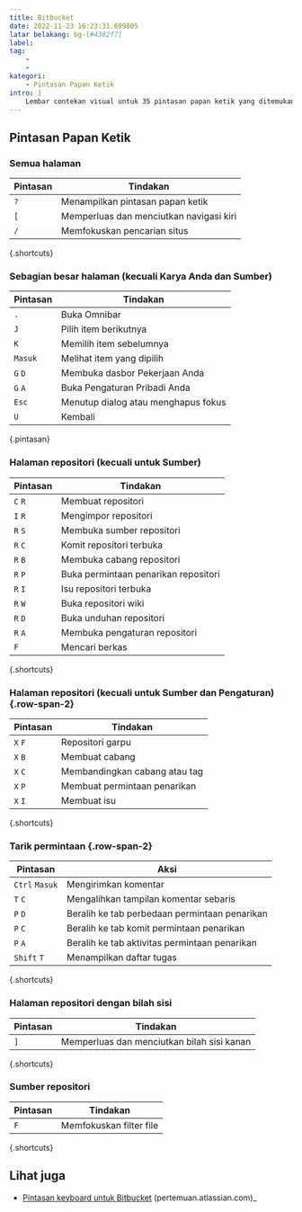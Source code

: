 ```yaml
---
title: Bitbucket
date: 2022-11-23 16:23:31.699805
latar belakang: bg-[#4382f7]
label:
tag:
    -
    -
kategori:
    - Pintasan Papan Ketik
intro: |
    Lembar contekan visual untuk 35 pintasan papan ketik yang ditemukan di Bitbucket
---
```




Pintasan Papan Ketik
------------------



### Semua halaman

Pintasan | Tindakan
---|---
`?` | Menampilkan pintasan papan ketik
`[` | Memperluas dan menciutkan navigasi kiri
`/` | Memfokuskan pencarian situs
{.shortcuts}


### Sebagian besar halaman (kecuali Karya Anda dan Sumber)

Pintasan | Tindakan
---|---
`.` | Buka Omnibar
`J` | Pilih item berikutnya
`K` | Memilih item sebelumnya
`Masuk` | Melihat item yang dipilih
`G` `D` | Membuka dasbor Pekerjaan Anda
`G` `A` | Buka Pengaturan Pribadi Anda
`Esc` | Menutup dialog atau menghapus fokus
`U` | Kembali
{.pintasan}



### Halaman repositori (kecuali untuk Sumber)

Pintasan | Tindakan
---|---
`C` `R` | Membuat repositori
`I` `R` | Mengimpor repositori
`R` `S` | Membuka sumber repositori
`R` `C` | Komit repositori terbuka
`R` `B` | Membuka cabang repositori
`R` `P` | Buka permintaan penarikan repositori
`R` `I` | Isu repositori terbuka
`R` `W` | Buka repositori wiki
`R` `D` | Buka unduhan repositori
`R` `A` | Membuka pengaturan repositori
`F` | Mencari berkas
{.shortcuts}


### Halaman repositori (kecuali untuk Sumber dan Pengaturan) {.row-span-2}

Pintasan | Tindakan
---|---
`X` `F` | Repositori garpu
`X` `B` | Membuat cabang
`X` `C` | Membandingkan cabang atau tag
`X` `P` | Membuat permintaan penarikan
`X` `I` | Membuat isu
{.shortcuts}


### Tarik permintaan {.row-span-2}

Pintasan | Aksi
---|---
`Ctrl` `Masuk` | Mengirimkan komentar
`T` `C` | Mengalihkan tampilan komentar sebaris
`P` `D` | Beralih ke tab perbedaan permintaan penarikan
`P` `C` | Beralih ke tab komit permintaan penarikan
`P` `A` | Beralih ke tab aktivitas permintaan penarikan
`Shift` `T` | Menampilkan daftar tugas
{.shortcuts}



### Halaman repositori dengan bilah sisi

Pintasan | Tindakan
---|---
`]` | Memperluas dan menciutkan bilah sisi kanan
{.shortcuts}


### Sumber repositori

Pintasan | Tindakan
---|---
`F` | Memfokuskan filter file
{.shortcuts}



Lihat juga
--------
- [Pintasan keyboard untuk Bitbucket](https://confluence.atlassian.com/bitbucket/keyboard-shortcuts-269980511.html) (pertemuan.atlassian.com)_
